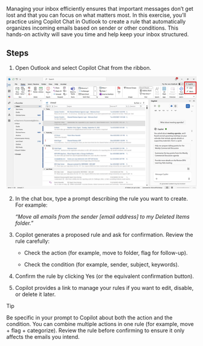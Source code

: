 Managing your inbox efficiently ensures that important messages don’t get lost and that you can focus on what matters most. In this exercise, you’ll practice using Copilot Chat in Outlook to create a rule that automatically organizes incoming emails based on sender or other conditions. This hands-on activity will save you time and help keep your inbox structured.

## Steps

1. Open Outlook and select Copilot Chat from the ribbon.

[![A screenshot of the Copilot Chat icon in the ribbon on Outlook.](../media/button-inline.png)](../media/button-expanded.png")

2. In the chat box, type a prompt describing the rule you want to create. For example:

   *“Move all emails from the sender [email address] to my Deleted Items folder.”*

3. Copilot generates a proposed rule and ask for confirmation. Review the rule carefully:

   - Check the action (for example, move to folder, flag for follow-up).

   - Check the condition (for example, sender, subject, keywords).

4. Confirm the rule by clicking Yes (or the equivalent confirmation button).

5. Copilot provides a link to manage your rules if you want to edit, disable, or delete it later.

> [!TIP]
>
> Be specific in your prompt to Copilot about both the action and the condition. You can combine multiple actions in one rule (for example, move + flag + categorize). Review the rule before confirming to ensure it only affects the emails you intend.